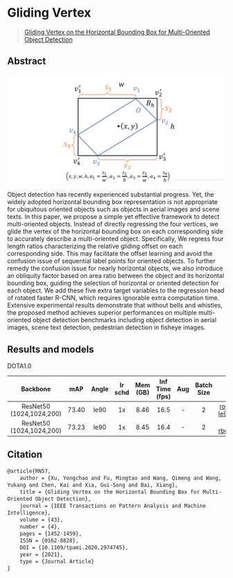 # Gliding Vertex

> [Gliding Vertex on the Horizontal Bounding Box for Multi-Oriented Object Detection](https://arxiv.org/pdf/1911.09358.pdf)

<!-- [ALGORITHM] -->

## Abstract

<div align=center>
<img src="https://raw.githubusercontent.com/zytx121/image-host/main/imgs/gv.png" width="800"/>
</div>

Object detection has recently experienced substantial progress. Yet, the widely adopted horizontal bounding box representation is not appropriate for ubiquitous oriented objects such as objects in aerial images and scene texts. In this paper, we propose a simple yet effective framework to detect multi-oriented objects. Instead of directly regressing the four vertices, we glide the vertex of the horizontal bounding box on each corresponding side to accurately describe a multi-oriented object. Specifically, We regress four length ratios characterizing the relative gliding offset on each corresponding side. This may facilitate the offset learning and avoid the confusion issue of sequential label points for oriented objects. To further remedy the confusion issue for nearly horizontal objects, we also introduce an obliquity factor based on area ratio between the object and its horizontal bounding box, guiding the selection of horizontal or oriented detection for each object. We add these five extra target variables to the regression head of rotated faster R-CNN, which requires ignorable extra computation time. Extensive experimental results demonstrate that without bells and whistles, the proposed method achieves superior performances on multiple multi-oriented object detection benchmarks including object detection in aerial images, scene text detection, pedestrian detection in fisheye images.

## Results and models

DOTA1.0

|         Backbone         |  mAP  | Angle | lr schd | Mem (GB) | Inf Time (fps) | Aug | Batch Size |                                                    Configs                                                     |                                                                                                                                                                              Download                                                                                                                                                                              |
| :----------------------: | :---: | :---: | :-----: | :------: | :------------: | :-: | :--------: | :------------------------------------------------------------------------------------------------------------: | :----------------------------------------------------------------------------------------------------------------------------------------------------------------------------------------------------------------------------------------------------------------------------------------------------------------------------------------------------------------: |
| ResNet50 (1024,1024,200) | 73.40 | le90  |   1x    |   8.46   |      16.5      |  -  |     2      | [rotated-faster-rcnn-le90_r50_fpn_1x_dota](../rotated_faster_rcnn/rotated-faster-rcnn-le90_r50_fpn_1x_dota.py) | [model](https://download.openmmlab.com/mmrotate/v0.1.0/rotated_faster_rcnn/rotated_faster_rcnn_r50_fpn_1x_dota_le90/rotated_faster_rcnn_r50_fpn_1x_dota_le90-0393aa5c.pth) \| [log](https://download.openmmlab.com/mmrotate/v0.1.0/rotated_faster_rcnn/rotated_faster_rcnn_r50_fpn_1x_dota_le90/rotated_faster_rcnn_r50_fpn_1x_dota_le90_20220131_082156.log.json) |
| ResNet50 (1024,1024,200) | 73.23 | le90  |   1x    |   8.45   |      16.4      |  -  |     2      |                [gliding-vertex-rbox_r50_fpn_1x_dota](./gliding-vertex-rbox_r50_fpn_1x_dota.py)                 |                [model](https://download.openmmlab.com/mmrotate/v0.1.0/gliding_vertex/gliding_vertex_r50_fpn_1x_dota_le90/gliding_vertex_r50_fpn_1x_dota_le90-12e7423c.pth) \| [log](https://download.openmmlab.com/mmrotate/v0.1.0/gliding_vertex/gliding_vertex_r50_fpn_1x_dota_le90/gliding_vertex_r50_fpn_1x_dota_le90_20220129_085529.log.json)                |

## Citation

```
@article{RN57,
	author = {Xu, Yongchao and Fu, Mingtao and Wang, Qimeng and Wang, Yukang and Chen, Kai and Xia, Gui-Song and Bai, Xiang},
	title = {Gliding Vertex on the Horizontal Bounding Box for Multi-Oriented Object Detection},
	journal = {IEEE Transactions on Pattern Analysis and Machine Intelligence},
	volume = {43},
	number = {4},
	pages = {1452-1459},
	ISSN = {0162-8828},
	DOI = {10.1109/tpami.2020.2974745},
	year = {2021},
	type = {Journal Article}
}
```
